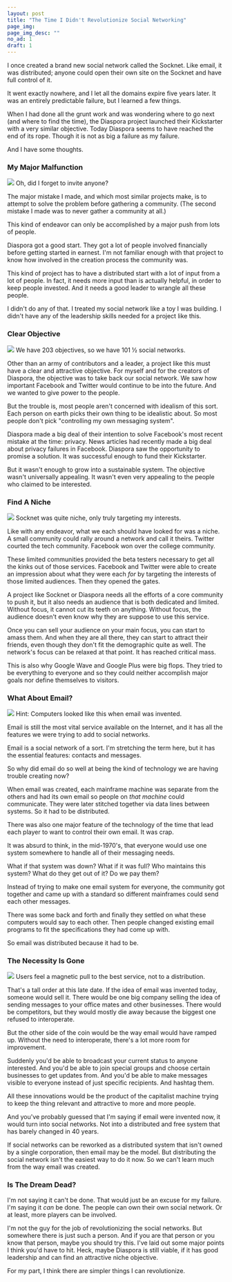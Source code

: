 ```yaml
---
layout: post
title: "The Time I Didn't Revolutionize Social Networking"
page_img: 
page_img_desc: ""
no_ad: 1
draft: 1
---
```


I once created a brand new social network called the Socknet. Like email, it was distributed; anyone could open their own site on the Socknet and have full control of it.

It went exactly nowhere, and I let all the domains expire five years later. It was an entirely predictable failure, but I learned a few things.

When I had done all the grunt work and was wondering where to go next (and where to find the time), the Diaspora project launched their Kickstarter with a very similar objective. Today Diaspora seems to have reached the end of its rope. Though it is not as big a failure as my failure.

And I have some thoughts.

<h3>My Major Malfunction</h3>

<div class="illustration">
    <img src="/assets/chair-sits-in-an-empty-room-1473238758f5T.jpg" />
    Oh, did I forget to invite anyone?
</div>

The major mistake I made, and which most similar projects make, is to attempt to solve the problem before gathering a community. (The second mistake I made was to never gather a community at all.)

This kind of endeavor can only be accomplished by a major push from lots of people.

Diaspora got a good start. They got a lot of people involved financially before getting started in earnest. I'm not familiar enough with that project to know how involved in the creation process the community was.

This kind of project has to have a distributed start with a lot of input from a lot of people. In fact, it needs more input than is actually helpful, in order to keep people invested. And it needs a good leader to wrangle all these people.

I didn't do any of that. I treated my social network like a toy I was building. I didn't have any of the leadership skills needed for a project like this.

<h3>Clear Objective</h3>

<div class="illustration">
    <img src="/assets/Social_Network_Analysis_Visualization.jpg" />
    We have 203 objectives, so we have 101 ½ social networks.
</div>

Other than an army of contributors and a leader, a project like this must have a clear and attractive objective. For myself and for the creators of Diaspora, the objective was to take back our social network. We saw how important Facebook and Twitter would continue to be into the future. And we wanted to give power to the people.

But the trouble is, most people aren't concerned with idealism of this sort. Each person on earth picks their own thing to be idealistic about. So most people don't pick "controlling my own messaging system".

Diaspora made a big deal of their intention to solve Facebook's most recent mistake at the time: privacy. News articles had recently made a big deal about privacy failures in Facebook. Diaspora saw the opportunity to promise a solution. It was successful enough to fund their Kickstarter.

But it wasn't enough to grow into a sustainable system. The objective wasn't universally appealing. It wasn't even very appealing to the people who claimed to be interested.

<h3>Find A Niche</h3>

<div class="illustration">
    <img src="/assets/South_Shetland-2016-Deception_Island–Chinstrap_penguin_(Pygoscelis_antarctica)_04.jpg" />
    Socknet was quite niche, only truly targeting my interests.
</div>

Like with any endeavor, what we each should have looked for was a niche. A small community could rally around a network and call it theirs. Twitter courted the tech community. Facebook won over the college community.

These limited communities provided the beta testers necessary to get all the kinks out of those services. Facebook and Twitter were able to create an impression about what they were each *for* by targeting the interests of those limited audiences. Then they opened the gates.

A project like Socknet or Diaspora needs all the efforts of a core community to push it, but it also needs an audience that is both dedicated and limited. Without focus, it cannot cut its teeth on anything. Without focus, the audience doesn't even know why they are suppose to use this service.

Once you can sell your audience on your main focus, you can start to amass them. And when they are all there, they can start to attract their friends, even though they don't fit the demographic quite as well. The network's focus can be relaxed at that point. It has reached critical mass.

This is also why Google Wave and Google Plus were big flops. They tried to be everything to everyone and so they could neither accomplish major goals nor define themselves to visitors.

<h3>What About Email?</h3>

<div class="illustration">
    <img src="/assets/Ken_Thompson_(sitting)_and_Dennis_Ritchie_at_PDP-11_(2876612463).jpg" />
    Hint: Computers looked like this when email was invented.
</div>


Email is still the most vital service available on the Internet, and it has all the features we were trying to add to social networks.

Email is a social network of a sort. I'm stretching the term here, but it has the essential features: contacts and messages.

So why did email do so well at being the kind of technology we are having trouble creating now?

When email was created, each mainframe machine was separate from the others and had its own email so people on *that machine* could communicate. They were later stitched together via data lines between systems. So it had to be distributed.

There was also one major feature of the technology of the time that lead each player to want to control their own email. It was crap.

It was absurd to think, in the mid-1970's, that everyone would use one system somewhere to handle all of their messaging needs.

What if that system was down? What if it was full? Who maintains this system? What do they get out of it? Do we pay them?

Instead of trying to make one email system for everyone, the community got together and came up with a standard so different mainframes could send each other messages.

There was some back and forth and finally they settled on what these computers would say to each other. Then people changed existing email programs to fit the specifications they had come up with.

So email was distributed because it had to be.

<h3>The Necessity Is Gone</h3>

<div class="illustration">
    <img src="/assets/1024px-NeoCube.jpg" />
    Users feel a magnetic pull to the best service, not to a distribution.
</div>

That's a tall order at this late date. If the idea of email was invented today, someone would sell it. There would be one big company selling the idea of sending messages to your office mates and other businesses. There would be competitors, but they would mostly die away because the biggest one refused to interoperate.

But the other side of the coin would be the way email would have ramped up. Without the need to interoperate, there's a lot more room for improvement.

Suddenly you'd be able to broadcast your current status to anyone interested. And you'd be able to join special groups and choose certain businesses to get updates from. And you'd be able to make messages visible to everyone instead of just specific recipients. And hashtag them. 

All these innovations would be the product of the capitalist machine trying to keep the thing relevant and attractive to more and more people.

And you've probably guessed that I'm saying if email were invented now, it would turn into social networks. Not into a distributed and free system that has barely changed in 40 years.

If social networks can be reworked as a distributed system that isn't owned by a single corporation, then email may be the model. But distributing the social network isn't the easiest way to do it now. So we can't learn much from the way email was created.

<h3>Is The Dream Dead?</h3>

I'm not saying it can't be done. That would just be an excuse for my failure. I'm saying it *can* be done. The people can own their own social network. Or at least, more players can be involved.

I'm not the guy for the job of revolutionizing the social networks. But somewhere there is just such a person. And if you are that person or you know that person, maybe you should try this. I've laid out some major points I think you'd have to hit. Heck, maybe Diaspora is still viable, if it has good leadership and can find an attractive niche objective.

For my part, I think there are simpler things I can revolutionize.
